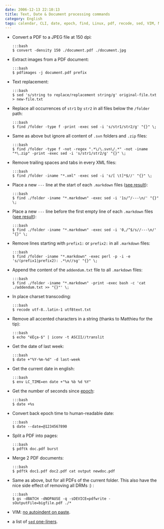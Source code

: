 ```yaml
---
date: 2006-12-13 22:10:13
title: Text, Date & Document processing commands
category: English
tags: calendar, CLI, date, epoch, find, Linux, pdf, recode, sed, VIM, Markdown, Perl, Regular expression
---
```


  * Convert a PDF to a JPEG file at 150 dpi:

        :::bash
        $ convert -density 150 ./document.pdf ./document.jpg

  * Extract images from a PDF document:

        :::bash
        $ pdfimages -j document.pdf prefix

  * Text replacement:

        :::bash
        $ sed 's/string to replace/replacement string/g' original-file.txt > new-file.txt

  * Replace all occurrences of `str1` by `str2` in all files below the `/folder` path:

        :::bash
        $ find /folder -type f -print -exec sed -i 's/str1/str2/g' "{}" \;

  * Same as above but ignore all content of `.svn` folders and `.zip` files:

        :::bash
        $ find /folder -type f -not -regex ".*\/\.svn\/.*" -not -iname "*\.zip" -print -exec sed -i 's/str1/str2/g' "{}" \;

  * Remove trailing spaces and tabs in every XML files:

        :::bash
        $ find /folder -iname "*.xml" -exec sed -i 's/[ \t]*$//' "{}" \;

  * Place a new `---` line at the start of each `.markdown` files ([see result](https://github.com/kdeldycke/kevin-deldycke-blog/commit/19d1b082e93966f82873ce9d8de238a889d371b7)):

        :::bash
        $ find ./folder -iname "*.markdown" -exec sed -i '1s/^/---\n/' "{}" \;

  * Place a new `---` line before the first empty line of each `.markdown` files ([see result](https://github.com/kdeldycke/kevin-deldycke-blog/commit/8628d53284e41917159e344ea45ad9e9d16b90b1)):

        :::bash
        $ find ./folder -iname "*.markdown" -exec sed -i '0,/^$/s//---\n/' "{}" \;

  * Remove lines starting with `prefix1:` or `prefix2:` in all `.markdown` files:

        :::bash
        $ find /folder -iname "*.markdown" -exec perl -p -i -e 's/(prefix1|prefix2): .*\n//sg' "{}" \;

  * Append the content of the `addendum.txt` file to all `.markdown` files:

        :::bash
        $ find ./folder -iname "*.markdown" -print -exec bash -c 'cat ./addendum.txt >> "{}"' \;

  * In place charset transcoding:

        :::bash
        $ recode utf-8..latin-1 utf8text.txt

  * Remove all accented characters in a string (thanks to Matthieu for the tip):

        :::bash
        $ echo "éÈça-$" | iconv -t ASCII//translit

  * Get the date of last week:

        :::bash
        $ date +"%Y-%m-%d" -d last-week

  * Get the current date in english:

        :::bash
        $ env LC_TIME=en date +"%a %b %d %Y"

  * Get the number of seconds since [epoch](https://en.wikipedia.org/wiki/Epoch_%28reference_date%29#Notable_epoch_dates_in_computing):

        :::bash
        $ date +%s

  * Convert back epoch time to human-readable date:

        :::bash
        $ date --date=@1234567890

  * Split a PDF into pages:

        :::bash
        $ pdftk doc.pdf burst

  * Merge 2 PDF documents:

        :::bash
        $ pdftk doc1.pdf doc2.pdf cat output newdoc.pdf

  * Same as above, but for all PDFs of the current folder. This also have the nice side effect of removing all DRMs :) :

        :::bash
        $ gs -dBATCH -dNOPAUSE -q -sDEVICE=pdfwrite -sOutputFile=bigfile.pdf ./*

  * VIM: [no autoindent on paste](https://vim.wikia.com/wiki/How_to_stop_auto_indenting).

  * a list of [`sed` one-liners](https://sed.sourceforge.net/sed1line.txt).

